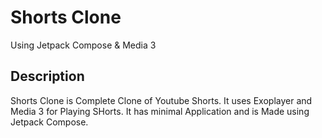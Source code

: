 #  Shorts Clone
Using Jetpack Compose & Media 3

## Description
Shorts Clone is Complete Clone of Youtube Shorts. It uses Exoplayer and Media 3 for Playing SHorts.
It has minimal Application and is Made using Jetpack Compose.



